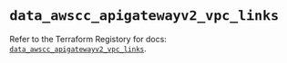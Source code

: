 # `data_awscc_apigatewayv2_vpc_links`

Refer to the Terraform Registory for docs: [`data_awscc_apigatewayv2_vpc_links`](https://registry.terraform.io/providers/hashicorp/awscc/0.70.0/docs/data-sources/apigatewayv2_vpc_links).

